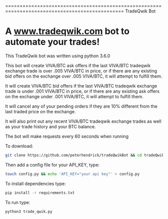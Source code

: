 ===============================================================================================
TradeQwik Bot

A www.tradeqwik.com bot to automate your trades!
=======

This TradeQwik bot was written using python 3.6.0

This bot will create VIVA/BTC ask offers if the last VIVA/BTC tradeqwik exchange trade is over .005 VIVA/BTC in price,
or if there are any existing bid offers on the exchange over .005 VIVA/BTC, it will attempt to fulfill them.

It will create VIVA/BTC bid offers if the last VIVA/BTC tradeqwik exchange trade is under .001 VIVA/BTC in price,
or if there are any existing ask offers on the exchange under .001 VIVA/BTC, it will attempt to fulfill them.

It will cancel any of your pending orders if they are 10% different from the last traded price on the exchange.

It will also print out any recent VIVA/BTC tradeqwik exchange trades as well as your trade history and your BTC balance.

The bot will make requests every 60 seconds when running


To download:

```bash
git clone https://github.com/peterhendrick/tradeQwikBot && cd tradeQwikBot
```

Then add a config file for your API_KEY, type:

```bash
touch config.py && echo 'API_KEY="your api key"' > config.py
```

To install dependencies type:

```bash
pip install -r requirements.txt
```

To run type:

```bash
python3 trade_qwik.py
```
